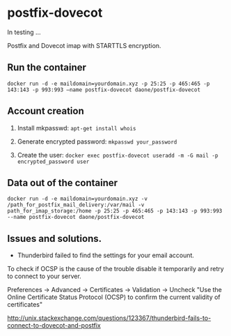 # postfix-dovecot
In testing …

Postfix and Dovecot imap with STARTTLS encryption.

## Run the container
 ```docker run -d -e maildomain=yourdomain.xyz -p 25:25 -p 465:465 -p 143:143 -p 993:993 –name postfix-dovecot daone/postfix-dovecot```

## Account creation
1. Install mkpasswd:
 ```apt-get install whois```

2. Generate encrypted password:
 ```mkpasswd your_password```

3. Create the user:
 ```docker exec postfix-dovecot useradd -m -G mail -p encrypted_password user```

## Data out of the container
 ```docker run -d -e maildomain=yourdomain.xyz -v /path_for_postfix_mail_delivery:/var/mail -v path_for_imap_storage:/home -p 25:25 -p 465:465 -p 143:143 -p 993:993 --name postfix-dovecot daone/postfix-dovecot```

## Issues and solutions.
* Thunderbird failed to find the settings for your email account.

To check if OCSP is the cause of the trouble disable it temporarily and retry to connect to your server.

Preferences -> Advanced -> Certificates -> Validation -> Uncheck "Use the Online Certificate Status Protocol (OCSP) to confirm the current validity of certificates"

http://unix.stackexchange.com/questions/123367/thunderbird-fails-to-connect-to-dovecot-and-postfix

